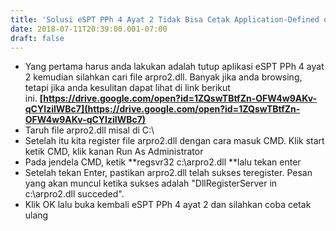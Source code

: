 ```yaml
---
title: 'Solusi eSPT PPh 4 Ayat 2 Tidak Bisa Cetak Application-Defined or Object-Defined Error'
date: 2018-07-11T20:39:00.001-07:00
draft: false
---
```


*   Yang pertama harus anda lakukan adalah tutup aplikasi eSPT PPh 4 ayat 2 kemudian silahkan cari file arpro2.dll. Banyak jika anda browsing, tetapi jika anda kesulitan dapat lihat di link berikut ini. **[https://drive.google.com/open?id=1ZQswTBtfZn-OFW4w9AKv-qCYIzilWBc7](https://drive.google.com/open?id=1ZQswTBtfZn-OFW4w9AKv-qCYIzilWBc7)**
*   Taruh file arpro2.dll misal di C:\
*   Setelah itu kita register file arpro2.dll dengan cara masuk CMD. Klik start ketik CMD, klik kanan Run As Administrator
*   Pada jendela CMD, ketik **regsvr32 c:\\arpro2.dll **lalu tekan enter
*   Setelah tekan Enter, pastikan arpro2.dll telah sukses teregister. Pesan yang akan muncul ketika sukses adalah "DllRegisterServer in c:\\arpro2.dll succeded".
*   Klik OK lalu buka kembali eSPT PPh 4 ayat 2 dan silahkan coba cetak ulang
